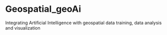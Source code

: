 # Geospatial_geoAi
 Integrating Artificial Intelligence with geospatial data training, data analysis and visualization
